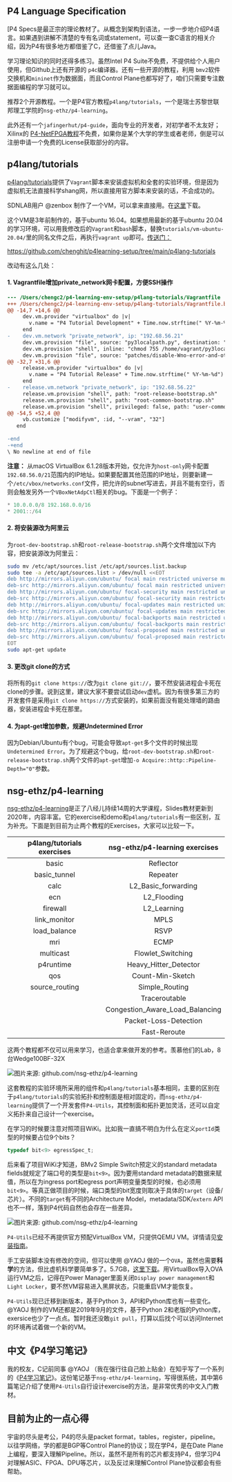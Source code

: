 ## P4 Language Specification

[P4 Specs是最正宗的理论教材了。从概念到架构到语法，一步一步地介绍P4语言。如果遇到讲解不清楚的专有名词或statement，可以查一查C语言的相关介绍，因为P4有很多地方都借鉴了C，还借鉴了点儿Java。

学习理论知识的同时还得多练习。虽然Intel P4 Suite不免费，不提供给个人用户使用，但Github上还有开源的 `p4c`编译器。还有一些开源的教程，利用 `bmv2`软件交换机和`mininet`作为数据面，而且Control Plane也都写好了，咱们只需要专注数据面编程的学习就可以。

推荐2个开源教程。一个是P4官方教程`p4lang/tutorials`，一个是瑞士苏黎世联邦理工学院的`nsg-ethz/p4-learning`。

此外还有一个`jafingerhut/p4-guide`，面向专业的开发者，对初学者不太友好；Xilinx的 [P4-NetFPGA教程](https://github.com/NetFPGA/P4-NetFPGA-public/wiki/Getting-Started "Xilinx P4-NetFPGA教程")不免费，如果你是某个大学的学生或者老师，倒是可以注册申请一个免费的License获取部分的内容。

## p4lang/tutorials

[p4lang/tutorials](https://github.com/p4lang/tutorials "p4lang/tutorials")提供了`Vagrant`脚本来安装虚拟机和全套的实验环境，但是因为虚拟机无法直接科学shang网，所以直接用官方脚本来安装的话，不会成功的。

SDNLAB用户 @zenbox 制作了一个VM，可以拿来直接用。在[这里](https://github.com/zenhox/p4-quick "p4lang/tutorials实验环境VM，ubuntu 16.04")下载。

这个VM是3年前制作的，基于ubuntu 16.04。如果想用最新的基于ubuntu 20.04的学习环境，可以用我修改后的`Vagrant`和`bash`脚本，替换`tutorials/vm-ubuntu-20.04/`里的同名文件之后，再执行`vagrant up`即可。[传送门：](https://github.com/chenghit/p4learning-setup/tree/main/p4lang-tutorials "p4lang/tutorials实验环境不翻墙安装脚本，基于ubuntu 20.04")

https://github.com/chenghit/p4learning-setup/tree/main/p4lang-tutorials

改动有这么几处：

#### 1. Vagrantfile增加private_network网卡配置，方便SSH操作

```diff
--- /Users/chengc2/p4-learning-env-setup/p4lang-tutorials/Vagrantfile	Sun Jan 30 12:42:59 2022
+++ /Users/chengc2/p4-learning-env-setup/p4lang-tutorials/Vagrantfile.backup.rb	Sun Jan 30 13:35:35 2022
@@ -14,7 +14,6 @@
     dev.vm.provider "virtualbox" do |v|
       v.name = "P4 Tutorial Development" + Time.now.strftime(" %Y-%m-%d")
     end
-    dev.vm.network "private_network", ip: "192.68.56.21"
     dev.vm.provision "file", source: "py3localpath.py", destination: "/home/vagrant/py3localpath.py"
     dev.vm.provision "shell", inline: "chmod 755 /home/vagrant/py3localpath.py"
     dev.vm.provision "file", source: "patches/disable-Wno-error-and-other-small-changes.diff", destination: "/home/vagrant/patches/disable-Wno-error-and-other-small-changes.diff"
@@ -32,7 +31,6 @@
     release.vm.provider "virtualbox" do |v|
       v.name = "P4 Tutorial Release" + Time.now.strftime(" %Y-%m-%d")
     end
-    release.vm.network "private_network", ip: "192.68.56.22"
     release.vm.provision "shell", path: "root-release-bootstrap.sh"
     release.vm.provision "shell", path: "root-common-bootstrap.sh"
     release.vm.provision "shell", privileged: false, path: "user-common-bootstrap.sh"
@@ -54,5 +52,4 @@
     vb.customize ["modifyvm", :id, "--vram", "32"]
   end
 
-end
-+end
\ No newline at end of file
```

**注意：** 从macOS VirtualBox 6.1.28版本开始，仅允许为`host-only`网卡配置`192.68.56.0/21`范围内的IP地址。如果要配置其他范围的IP地址，则要新建一个`/etc/vbox/networks.conf`文件，把允许的subnet写进去，并且不能有空行，否则会触发另外一个`VBoxNetAdpCtl`相关的bug。下面是一个例子：

```java
* 10.0.0.0/8 192.168.0.0/16
* 2001::/64
```

#### 2. 将安装源改为阿里云

为`root-dev-bootstrap.sh`和`root-release-bootstrap.sh`两个文件增加以下内容，把安装源改为阿里云：

```bash
sudo mv /etc/apt/sources.list /etc/apt/sources.list.backup
sudo tee -a /etc/apt/sources.list > /dev/null <<EOT
deb http://mirrors.aliyun.com/ubuntu/ focal main restricted universe multiverse
deb-src http://mirrors.aliyun.com/ubuntu/ focal main restricted universe multiverse
deb http://mirrors.aliyun.com/ubuntu/ focal-security main restricted universe multiverse
deb-src http://mirrors.aliyun.com/ubuntu/ focal-security main restricted universe multiverse
deb http://mirrors.aliyun.com/ubuntu/ focal-updates main restricted universe multiverse
deb-src http://mirrors.aliyun.com/ubuntu/ focal-updates main restricted universe multiverse
deb http://mirrors.aliyun.com/ubuntu/ focal-backports main restricted universe multiverse
deb-src http://mirrors.aliyun.com/ubuntu/ focal-backports main restricted universe multiverse
deb http://mirrors.aliyun.com/ubuntu/ focal-proposed main restricted universe multiverse
deb-src http://mirrors.aliyun.com/ubuntu/ focal-proposed main restricted universe multiverse
EOT
sudo apt-get update
```

#### 3. 更改git clone的方式

将所有的`git clone https://`改为`git clone git://`，要不然安装进程会卡死在clone的步骤。说到这里，建议大家不要尝试启动`dev`虚机。因为有很多第三方的开发套件是采用`git clone https://`方式安装的，如果前面没有能处理墙的路由器，安装进程会卡死在那里。

#### 4. 为apt-get增加参数，规避Undetermined Error

因为Debian/Ubuntu有个bug，可能会导致`apt-get`多个文件的时候出现`Undetermined Error`。为了规避这个bug，给`root-dev-bootstrap.sh`和`root-release-bootstrap.sh`两个文件的`apt-get`增加`-o Acquire::http::Pipeline-Depth="0"`参数。


## nsg-ethz/p4-learning

[nsg-ethz/p4-learning](https://github.com/nsg-ethz/p4-learning "nsg-ethz/p4-learning")是正了八经儿持续14周的大学课程，Slides教材更新到2020年，内容丰富。它的exercise和demo和`p4lang/tutorials`有一些区别，互为补充。下面是到目前为止两个教程的Exercises，大家可以比较一下。

| p4lang/tutorials exercises | nsg-ethz/p4-learning exercises  |
| :------------------------: | :-----------------------------: |
|           basic            |            Reflector            |
|        basic_tunnel        |            Repeater             |
|            calc            |       L2_Basic_forwarding       |
|            ecn             |           L2_Flooding           |
|          firewall          |           L2_Learning           |
|        link_monitor        |              MPLS               |
|        load_balance        |              RSVP               |
|            mri             |              ECMP               |
|         multicast          |        Flowlet_Switching        |
|         p4runtime          |      Heavy_Hitter_Detector      |
|            qos             |        Count-Min-Sketch         |
|       source_routing       |         Simple_Routing          |
|                            |          Traceroutable          |
|                            | Congestion_Aware_Load_Balancing |
|                            |      Packet-Loss-Detection      |
|                            |          Fast-Reroute           |

这两个教程都不仅可以用来学习，也适合拿来做开发的参考。羡慕他们的Lab，8台Wedge100BF-32X

![图片来源: github.com/nsg-ethz/p4-learning](https://tva1.sinaimg.cn/large/008i3skNgy1gz2ncwy0x2j318l0u0n43.jpg)

这套教程的实验环境所采用的组件和`p4lang/tutorials`基本相同，主要的区别在于`p4lang/tutorials`的实验拓扑和控制面是相对固定的，而`nsg-ethz/p4-learning`提供了一个开发套件`P4-Utils`，其控制面和拓扑更加灵活，还可以自定义拓扑来自己设计一个exercise。

在学习的时候要注意对照项目WiKi。比如我一直搞不明白为什么在定义`portId`类型的时候要占位9个bits？

```c
typedef bit<9> egressSpec_t;
```

后来看了项目WiKi才知道，BMv2 Simple Switch预定义的standard metadata fields就规定了端口号的类型是`bit<9>`。因为要用standard metadata的数据来赋值，所以在为ingress port和egress port声明变量类型的时候，也必须用`bit<9>`。等真正做项目的时候，端口类型的bit宽度则取决于具体的`target`（设备/芯片）。不同的`target`有不同的Architecture Model，metadata/SDK/`extern` API也不一样，落到P4代码自然也会存在一些差异。

![图片来源: github.com/nsg-ethz/p4-learning](https://tva1.sinaimg.cn/large/008i3skNgy1gz3yd2a7ouj30rb0d1my6.jpg)

`P4-Utils`已经不再提供官方预配VirtualBox VM，只提供QEMU VM。详情请见[安装指南](https://nsg-ethz.github.io/p4-utils/installation.html#use-our-preconfigured-vm "P4-Utils安装指南")。

手工安装脚本没有修改的空间，但可以使用 @YAOJ 做的一个`OVA`，虽然也需要**科学**的方法，但比虚机科学要简单多了。5.7GB，[这里下载](https://drive.google.com/u/0/uc?id=1tubqk0PGIbX759tIzJGXqex08igFfzpD&export=download "nsg-ethz/p4-learning实验环境VM，2019年版本")。用VirtualBox导入OVA运行VM之后，记得在Power Manager里面关闭`Display power management`和`Light Locker`，要不然VM容易进入黑屏状态，只能重启VM才能恢复。

`P4-Utils`现已迁移到新版本，基于Python 3，API和Python库也有一些变化。@YAOJ 制作的VM还都是2019年9月的文件，基于Python 2和老版的Python库，exersice也少了一点点。暂时我还没敢`git pull`，打算以后找个可以访问Internet的环境再试着做一个新的VM。

## 中文《P4学习笔记》

我的校友，C记前同事 @YAOJ （我在强行往自己脸上贴金）在知乎写了一个系列的《[P4学习笔记](https://www.zhihu.com/column/c_1336207793033015296 "《P4学习笔记》 by 知乎@YAOJ")》。这份笔记基于`nsg-ethz/p4-learning`，写得很系统，其中第6篇笔记介绍了使用`P4-Utils`自行设计exercise的方法，是非常优秀的中文入门教材。

## 目前为止的一点心得

宇宙的尽头是考公，P4的尽头是packet format，tables，register，pipeline。以往学网络，学的都是BGP等Control Plane的协议；现在学P4，是在Date Plane上编程，要深入理解Pipeline。所以，虽然不是所有的芯片都支持P4，但学习P4对理解ASIC、FPGA、DPU等芯片，以及反过来理解Control Plane协议都会有些帮助。

